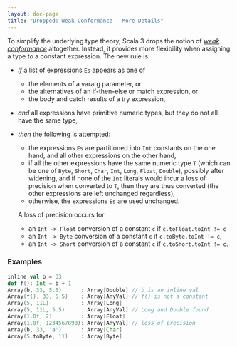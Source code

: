```yaml
---
layout: doc-page
title: "Dropped: Weak Conformance - More Details"
---
```


To simplify the underlying type theory, Scala 3 drops the notion of
[*weak conformance*](https://www.scala-lang.org/files/archive/spec/2.13/03-types.html#weak-conformance)
altogether. Instead, it provides more flexibility when
assigning a type to a constant expression. The new rule is:

 - *If* a list of expressions `Es` appears as one of

     - the elements of a vararg parameter, or
     - the alternatives of an if-then-else or match expression, or
     - the body and catch results of a try expression,

- *and* all expressions have primitive numeric types, but they do not
   all have the same type,

- *then* the following is attempted:

     - the expressions `Es` are partitioned into `Int` constants on the
       one hand, and all other expressions on the other hand,
     - if all the other expressions have the same numeric type `T`
       (which can be one of `Byte`, `Short`, `Char`, `Int`, `Long`, `Float`,
       `Double`), possibly after widening, and if none of the `Int`
       literals would incur a loss of precision when converted to `T`,
       then they are thus converted (the other expressions are left
       unchanged regardless),
     - otherwise, the expressions `Es` are used unchanged.

    A loss of precision occurs for
    - an `Int -> Float` conversion of a constant
    `c` if `c.toFloat.toInt != c`
    - an `Int -> Byte` conversion of a constant
    `c` if `c.toByte.toInt != c`,
    - an `Int -> Short` conversion of a constant
    `c` if `c.toShort.toInt != c`.

### Examples

```scala
inline val b = 33
def f(): Int = b + 1
Array(b, 33, 5.5)      : Array[Double] // b is an inline val
Array(f(), 33, 5.5)    : Array[AnyVal] // f() is not a constant
Array(5, 11L)          : Array[Long]
Array(5, 11L, 5.5)     : Array[AnyVal] // Long and Double found
Array(1.0f, 2)         : Array[Float]
Array(1.0f, 1234567890): Array[AnyVal] // loss of precision
Array(b, 33, 'a')      : Array[Char]
Array(5.toByte, 11)    : Array[Byte]
```
